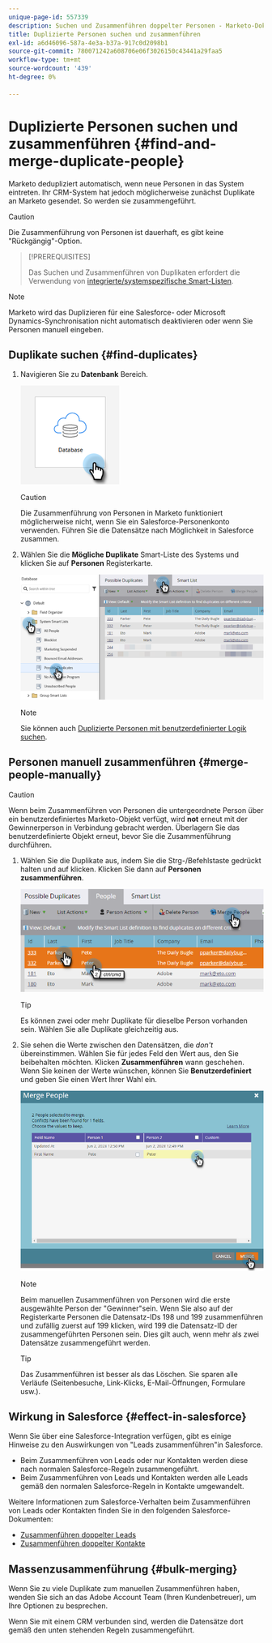 ```yaml
---
unique-page-id: 557339
description: Suchen und Zusammenführen doppelter Personen - Marketo-Dokumente - Produktdokumentation
title: Duplizierte Personen suchen und zusammenführen
exl-id: a6d46096-587a-4e3a-b37a-917c0d2098b1
source-git-commit: 780071242a608706e06f3026150c43441a29faa5
workflow-type: tm+mt
source-wordcount: '439'
ht-degree: 0%

---
```


# Duplizierte Personen suchen und zusammenführen {#find-and-merge-duplicate-people}

Marketo dedupliziert automatisch, wenn neue Personen in das System eintreten. Ihr CRM-System hat jedoch möglicherweise zunächst Duplikate an Marketo gesendet. So werden sie zusammengeführt.

>[!CAUTION]
>
>Die Zusammenführung von Personen ist dauerhaft, es gibt keine &quot;Rückgängig&quot;-Option.

>[!PREREQUISITES]
>
>Das Suchen und Zusammenführen von Duplikaten erfordert die Verwendung von [integrierte/systemspezifische Smart-Listen](/help/marketo/product-docs/core-marketo-concepts/smart-lists-and-static-lists/using-smart-lists/use-built-in-system-smart-lists.md).

>[!NOTE]
>
>Marketo wird das Duplizieren für eine Salesforce- oder Microsoft Dynamics-Synchronisation nicht automatisch deaktivieren oder wenn Sie Personen manuell eingeben.

## Duplikate suchen {#find-duplicates}

1. Navigieren Sie zu **Datenbank** Bereich.

   ![](assets/find-and-merge-duplicate-people-1.png)

   >[!CAUTION]
   >
   >Die Zusammenführung von Personen in Marketo funktioniert möglicherweise nicht, wenn Sie ein Salesforce-Personenkonto verwenden. Führen Sie die Datensätze nach Möglichkeit in Salesforce zusammen.

1. Wählen Sie die **Mögliche Duplikate** Smart-Liste des Systems und klicken Sie auf **Personen** Registerkarte.

   ![](assets/find-and-merge-duplicate-people-2.png)

   >[!NOTE]
   >
   >Sie können auch [Duplizierte Personen mit benutzerdefinierter Logik suchen](/help/marketo/product-docs/core-marketo-concepts/smart-lists-and-static-lists/managing-people-in-smart-lists/find-duplicate-people-with-custom-logic.md).

## Personen manuell zusammenführen {#merge-people-manually}

>[!CAUTION]
>
>Wenn beim Zusammenführen von Personen die untergeordnete Person über ein benutzerdefiniertes Marketo-Objekt verfügt, wird **not** erneut mit der Gewinnerperson in Verbindung gebracht werden. Überlagern Sie das benutzerdefinierte Objekt erneut, bevor Sie die Zusammenführung durchführen.

1. Wählen Sie die Duplikate aus, indem Sie die Strg-/Befehlstaste gedrückt halten und auf klicken. Klicken Sie dann auf **Personen zusammenführen**.

   ![](assets/find-and-merge-duplicate-people-3.png)

   >[!TIP]
   >
   >Es können zwei oder mehr Duplikate für dieselbe Person vorhanden sein. Wählen Sie alle Duplikate gleichzeitig aus.

1. Sie sehen die Werte zwischen den Datensätzen, die _don&#39;t_ übereinstimmen. Wählen Sie für jedes Feld den Wert aus, den Sie beibehalten möchten. Klicken **Zusammenführen** wann geschehen. Wenn Sie keinen der Werte wünschen, können Sie **Benutzerdefiniert** und geben Sie einen Wert Ihrer Wahl ein.

   ![](assets/find-and-merge-duplicate-people-4.png)

   >[!NOTE]
   >
   >Beim manuellen Zusammenführen von Personen wird die erste ausgewählte Person der &quot;Gewinner&quot;sein. Wenn Sie also auf der Registerkarte Personen die Datensatz-IDs 198 und 199 zusammenführen und zufällig zuerst auf 199 klicken, wird 199 die Datensatz-ID der zusammengeführten Personen sein. Dies gilt auch, wenn mehr als zwei Datensätze zusammengeführt werden.

   >[!TIP]
   >
   >Das Zusammenführen ist besser als das Löschen. Sie sparen alle Verläufe (Seitenbesuche, Link-Klicks, E-Mail-Öffnungen, Formulare usw.).

## Wirkung in Salesforce {#effect-in-salesforce}

Wenn Sie über eine Salesforce-Integration verfügen, gibt es einige Hinweise zu den Auswirkungen von &quot;Leads zusammenführen&quot;in Salesforce.

* Beim Zusammenführen von Leads oder nur Kontakten werden diese nach normalen Salesforce-Regeln zusammengeführt.
* Beim Zusammenführen von Leads und Kontakten werden alle Leads gemäß den normalen Salesforce-Regeln in Kontakte umgewandelt.

Weitere Informationen zum Salesforce-Verhalten beim Zusammenführen von Leads oder Kontakten finden Sie in den folgenden Salesforce-Dokumenten:

* [Zusammenführen doppelter Leads](https://help.salesforce.com/HTViewHelpDoc?id=leads_merge.htm&amp;language=en_US)
* [Zusammenführen doppelter Kontakte](https://help.salesforce.com/HTViewHelpDoc?id=contacts_merge.htm&amp;language=en_US)

## Massenzusammenführung {#bulk-merging}

Wenn Sie zu viele Duplikate zum manuellen Zusammenführen haben, wenden Sie sich an das Adobe Account Team (Ihren Kundenbetreuer), um Ihre Optionen zu besprechen.

Wenn Sie mit einem CRM verbunden sind, werden die Datensätze dort gemäß den unten stehenden Regeln zusammengeführt.
